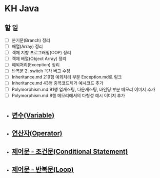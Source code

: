 # KH Java  
## 할 일
- [ ] 분기문(Branch) 정리
- [ ] 배열(Array) 정리
- [ ] 객체 지향 프로그래밍(OOP) 정리
- [ ] 객체 배열(Object Array) 정리
- [ ] 예외처리(Exception) 정리
- [ ] 반복문 2. switch 목차 버그 수정
- [ ] Inheritance.md 219행 예외처리 부분 Exception.md로 링크
- [ ] Inheritance.md 43행 중복코드제거 예시코드 추가
- [ ] Polymorphism.md 91행 업캐스팅, 다운캐스팅, 바인딩 부분 메모리 이미지 추가
- [ ] Polymorphism.md 8행 메모리에서의 다형성 예시 이미지 추가

#

- ## [변수(Variable)](/summary/Vraiable.md)
- ## [연산자(Operator)](/summary/Operator.md)
- ## [제어문 - 조건문(Conditional Statement)](/summary/Condition.md)
- ## [제어문 - 반복문(Loop)](/summary/Loop.md)
